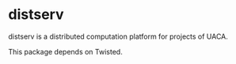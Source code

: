 distserv
======

distserv is a distributed computation platform for projects of UACA.

This package depends on Twisted.